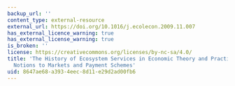 ```yaml
---
backup_url: ''
content_type: external-resource
external_url: https://doi.org/10.1016/j.ecolecon.2009.11.007
has_external_licence_warning: true
has_external_license_warning: true
is_broken: ''
license: https://creativecommons.org/licenses/by-nc-sa/4.0/
title: 'The History of Ecosystem Services in Economic Theory and Practice: From Early
  Notions to Markets and Payment Schemes'
uid: 8647ae68-a393-4eec-8d11-e29d2ad00fb6
---
```

